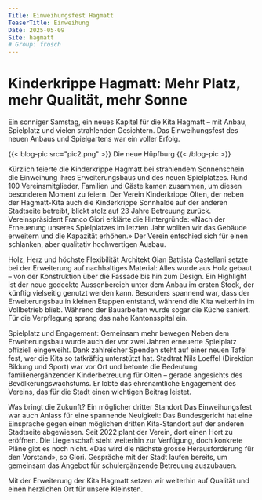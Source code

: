 ```yaml
---
Title: Einweihungsfest Hagmatt
TeaserTitle: Einweihung
Date: 2025-05-09
Site: hagmatt
# Group: frosch
---
```

# Kinderkrippe Hagmatt: Mehr Platz, mehr Qualität, mehr Sonne

Ein sonniger Samstag, ein neues Kapitel für die Kita Hagmatt – mit Anbau, Spielplatz und vielen strahlenden Gesichtern. Das Einweihungsfest des neuen Anbaus und Spielgartens war ein voller Erfolg.


{{< blog-pic src="pic2.png" >}}
Die neue Hüpfburg
{{< /blog-pic >}}

Kürzlich feierte die Kinderkrippe Hagmatt bei strahlendem Sonnenschein die Einweihung ihres Erweiterungsbaus und des neuen Spielplatzes. Rund 100 Vereinsmitglieder, Familien und Gäste kamen zusammen, um diesen besonderen Moment zu feiern. Der Verein Kinderkrippe Olten, der neben der Hagmatt-Kita auch die Kinderkrippe Sonnhalde auf der anderen Stadtseite betreibt, blickt stolz auf 23 Jahre Betreuung zurück. Vereinspräsident Franco Giori erklärte die Hintergründe: «Nach der Erneuerung unseres Spielplatzes im letzten Jahr wollten wir das Gebäude erweitern und die Kapazität erhöhen.» Der Verein entschied sich für einen schlanken, aber qualitativ hochwertigen Ausbau.

Holz, Herz und höchste Flexibilität
Architekt Gian Battista Castellani setzte bei der Erweiterung auf nachhaltiges Material: Alles wurde aus Holz gebaut – von der Konstruktion über die Fassade bis hin zum Design. Ein Highlight ist der neue gedeckte Aussenbereich unter dem Anbau im ersten Stock, der künftig vielseitig genutzt werden kann. Besonders spannend war, dass der Erweiterungsbau in kleinen Etappen entstand, während die Kita weiterhin im Vollbetrieb blieb. Während der Bauarbeiten wurde sogar die Küche saniert. Für die Verpflegung sprang das nahe Kantonsspital ein.

Spielplatz und Engagement: Gemeinsam mehr bewegen
Neben dem Erweiterungsbau wurde auch der vor zwei Jahren erneuerte Spielplatz offiziell eingeweiht. Dank zahlreicher Spenden steht auf einer neuen Tafel fest, wer die Kita so tatkräftig unterstützt hat. Stadtrat Nils Loeffel (Direktion Bildung und Sport) war vor Ort und betonte die Bedeutung familienergänzender Kinderbetreuung für Olten – gerade angesichts des Bevölkerungswachstums. Er lobte das ehrenamtliche Engagement des Vereins, das für die Stadt einen wichtigen Beitrag leistet.

Was bringt die Zukunft? Ein möglicher dritter Standort
Das Einweihungsfest war auch Anlass für eine spannende Neuigkeit: Das Bundesgericht hat eine Einsprache gegen einen möglichen dritten Kita-Standort auf der anderen Stadtseite abgewiesen. Seit 2022 plant der Verein, dort einen Hort zu eröffnen. Die Liegenschaft steht weiterhin zur Verfügung, doch konkrete Pläne gibt es noch nicht.
«Das wird die nächste grosse Herausforderung für den Vorstand», so Giori. Gespräche mit der Stadt laufen bereits, um gemeinsam das Angebot für schulergänzende Betreuung auszubauen.

Mit der Erweiterung der Kita Hagmatt setzen wir weiterhin auf Qualität und einen herzlichen Ort für unsere Kleinsten.


